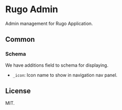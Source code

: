 # Rugo Admin

Admin management for Rugo Application.

## Common

### Schema

We have additions field to schema for displaying.

- `_icon`: Icon name to show in navigation nav panel.

## License

MIT.